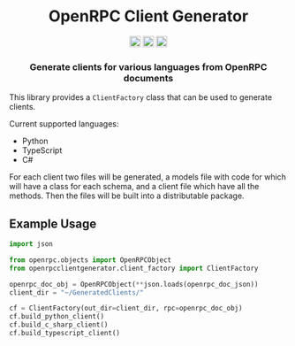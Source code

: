 <div align=center>
<!-- Title: -->
  <h1>OpenRPC Client Generator</h1>
<!-- Labels: -->
  <!-- First row: -->
  <img src="https://img.shields.io/badge/License-AGPL%20v3-blue.svg"
   height="20"
   alt="License: AGPL v3">
  <img src="https://img.shields.io/badge/code%20style-black-000000.svg"
   height="20"
   alt="Code style: black">
  <a href="https://gitlab.com/mburkard/openrpc-client-generator/-/blob/main/CONTRIBUTING.md">
    <img src="https://img.shields.io/static/v1.svg?label=Contributions&message=Welcome&color=2267a0"
     height="20"
     alt="Contributions Welcome">
  </a>
  <h3>Generate clients for various languages from OpenRPC documents</h3>
</div>

This library provides a `ClientFactory` class that can be used to
generate clients.

Current supported languages:
- Python
- TypeScript
- C#

For each client two files will be generated, a models file with code for
which will have a class for each schema, and a client file which have
all the methods. Then the files will be built into a distributable
package.

## Example Usage

```python
import json

from openrpc.objects import OpenRPCObject
from openrpcclientgenerator.client_factory import ClientFactory

openrpc_doc_obj = OpenRPCObject(**json.loads(openrpc_doc_json))
client_dir = "~/GeneratedClients/"

cf = ClientFactory(out_dir=client_dir, rpc=openrpc_doc_obj)
cf.build_python_client()
cf.build_c_sharp_client()
cf.build_typescript_client()
```
